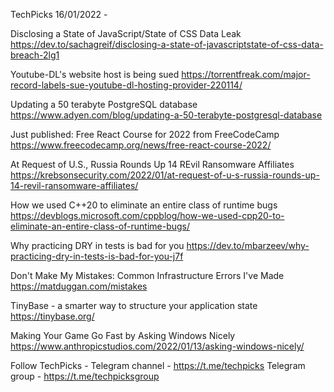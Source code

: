 TechPicks 16/01/2022 -

Disclosing a State of JavaScript/State of CSS Data Leak
https://dev.to/sachagreif/disclosing-a-state-of-javascriptstate-of-css-data-breach-2lg1

Youtube-DL's website host is being sued
https://torrentfreak.com/major-record-labels-sue-youtube-dl-hosting-provider-220114/

Updating a 50 terabyte PostgreSQL database
https://www.adyen.com/blog/updating-a-50-terabyte-postgresql-database

Just published: Free React Course for 2022 from FreeCodeCamp
https://www.freecodecamp.org/news/free-react-course-2022/

At Request of U.S., Russia Rounds Up 14 REvil Ransomware Affiliates
https://krebsonsecurity.com/2022/01/at-request-of-u-s-russia-rounds-up-14-revil-ransomware-affiliates/

How we used C++20 to eliminate an entire class of runtime bugs
https://devblogs.microsoft.com/cppblog/how-we-used-cpp20-to-eliminate-an-entire-class-of-runtime-bugs/

Why practicing DRY in tests is bad for you
https://dev.to/mbarzeev/why-practicing-dry-in-tests-is-bad-for-you-j7f

Don't Make My Mistakes: Common Infrastructure Errors I've Made
https://matduggan.com/mistakes

TinyBase - a smarter way to structure your application state
https://tinybase.org/

Making Your Game Go Fast by Asking Windows Nicely
https://www.anthropicstudios.com/2022/01/13/asking-windows-nicely/

Follow TechPicks -
Telegram channel - https://t.me/techpicks
Telegram group - https://t.me/techpicksgroup